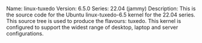 Name:    linux-tuxedo
Version: 6.5.0
Series:  22.04 (jammy)
Description:
    This is the source code for the Ubuntu linux-tuxedo-6.5 kernel for the 22.04
    series. This source tree is used to produce the flavours: tuxedo.
    This kernel is configured to support the widest range of desktop, laptop and
    server configurations.
